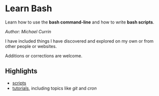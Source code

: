 # Learn Bash

Learn how to use the **bash command-line** and how to write **bash scripts**.

_Author: Michael Currin_

I have included things I have discovered and explored on my own or from other people or websites.

Additions or corrections are welcome.

## Highlights
* [scripts](learn-bash/bashScripting)
* [tutorials](learn-bash/tutorials), including topics like *git* and *cron*
